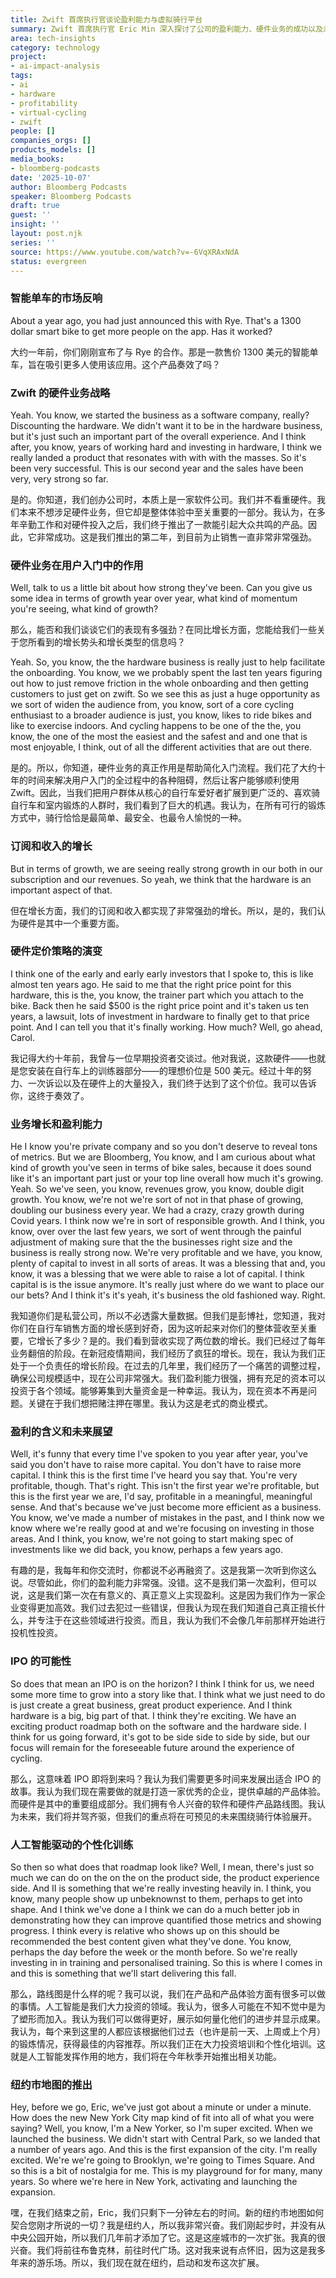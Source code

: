 ```yaml
---
title: Zwift 首席执行官谈论盈利能力与虚拟骑行平台
summary: Zwift 首席执行官 Eric Min 深入探讨了公司的盈利能力、硬件业务的成功以及未来的产品路线图，特别是人工智能在个性化训练中的应用。
area: tech-insights
category: technology
project:
- ai-impact-analysis
tags:
- ai
- hardware
- profitability
- virtual-cycling
- zwift
people: []
companies_orgs: []
products_models: []
media_books:
- bloomberg-podcasts
date: '2025-10-07'
author: Bloomberg Podcasts
speaker: Bloomberg Podcasts
draft: true
guest: ''
insight: ''
layout: post.njk
series: ''
source: https://www.youtube.com/watch?v=-6VqXRAxNdA
status: evergreen
---
```

### 智能单车的市场反响

About a year ago, you had just announced this with Rye. That's a 1300 dollar smart bike to get more people on the app. Has it worked?

大约一年前，你们刚刚宣布了与 Rye 的合作。那是一款售价 1300 美元的智能单车，旨在吸引更多人使用该应用。这个产品奏效了吗？

### Zwift 的硬件业务战略

Yeah. You know, we started the business as a software company, really? Discounting the hardware. We didn't want it to be in the hardware business, but it's just such an important part of the overall experience. And I think after, you know, years of working hard and investing in hardware, I think we really landed a product that resonates with with with the masses. So it's been very successful. This is our second year and the sales have been very, very strong so far.

是的。你知道，我们创办公司时，本质上是一家软件公司。我们并不看重硬件。我们本来不想涉足硬件业务，但它却是整体体验中至关重要的一部分。我认为，在多年辛勤工作和对硬件投入之后，我们终于推出了一款能引起大众共鸣的产品。因此，它非常成功。这是我们推出的第二年，到目前为止销售一直非常非常强劲。

### 硬件业务在用户入门中的作用

Well, talk to us a little bit about how strong they've been. Can you give us some idea in terms of growth year over year, what kind of momentum you're seeing, what kind of growth?

那么，能否和我们谈谈它们的表现有多强劲？在同比增长方面，您能给我们一些关于您所看到的增长势头和增长类型的信息吗？

Yeah. So, you know, the the hardware business is really just to help facilitate the onboarding. You know, we we probably spent the last ten years figuring out how to just remove friction in the whole onboarding and then getting customers to just get on zwift. So we see this as just a huge opportunity as we sort of widen the audience from, you know, sort of a core cycling enthusiast to a broader audience is just, you know, likes to ride bikes and like to exercise indoors. And cycling happens to be one of the the, you know, the one of the most the easiest and the safest and and one that is most enjoyable, I think, out of all the different activities that are out there.

是的。所以，你知道，硬件业务的真正作用是帮助简化入门流程。我们花了大约十年的时间来解决用户入门的全过程中的各种阻碍，然后让客户能够顺利使用 Zwift。因此，当我们把用户群体从核心的自行车爱好者扩展到更广泛的、喜欢骑自行车和室内锻炼的人群时，我们看到了巨大的机遇。我认为，在所有可行的锻炼方式中，骑行恰恰是最简单、最安全、也最令人愉悦的一种。

### 订阅和收入的增长

But in terms of growth, we are seeing really strong growth in our both in our subscription and our revenues. So yeah, we think that the hardware is an important aspect of that.

但在增长方面，我们的订阅和收入都实现了非常强劲的增长。所以，是的，我们认为硬件是其中一个重要方面。

### 硬件定价策略的演变

I think one of the early and early early investors that I spoke to, this is like almost ten years ago. He said to me that the right price point for this hardware, this is the, you know, the trainer part which you attach to the bike. Back then he said $500 is the right price point and it's taken us ten years, a lawsuit, lots of investment in hardware to finally get to that price point. And I can tell you that it's finally working. How much? Well, go ahead, Carol.

我记得大约十年前，我曾与一位早期投资者交谈过。他对我说，这款硬件——也就是您安装在自行车上的训练器部分——的理想价位是 500 美元。经过十年的努力、一次诉讼以及在硬件上的大量投入，我们终于达到了这个价位。我可以告诉你，这终于奏效了。

### 业务增长和盈利能力

He I know you're private company and so you don't deserve to reveal tons of metrics. But we are Bloomberg, You know, and I am curious about what kind of growth you've seen in terms of bike sales, because it does sound like it's an important part just or your top line overall how much it's growing. Yeah. So we've seen, you know, revenues grow, you know, double digit growth. You know, we're not we're sort of not in that phase of growing, doubling our business every year. We had a crazy, crazy growth during Covid years. I think now we're in sort of responsible growth. And I think, you know, over over the last few years, we sort of went through the painful adjustment of making sure that the the businesses right size and the business is really strong now. We're very profitable and we have, you know, plenty of capital to invest in all sorts of areas. It was a blessing that and, you know, it was a blessing that we were able to raise a lot of capital. I think capital is is the issue anymore. It's really just where do we want to place our our bets? And I think it's it's yeah, it's business the old fashioned way. Right.

我知道你们是私营公司，所以不必透露大量数据。但我们是彭博社，您知道，我对你们在自行车销售方面的增长感到好奇，因为这听起来对你们的整体营收至关重要，它增长了多少？是的。我们看到营收实现了两位数的增长。我们已经过了每年业务翻倍的阶段。在新冠疫情期间，我们经历了疯狂的增长。现在，我认为我们正处于一个负责任的增长阶段。在过去的几年里，我们经历了一个痛苦的调整过程，确保公司规模适中，现在公司非常强大。我们盈利能力很强，拥有充足的资本可以投资于各个领域。能够筹集到大量资金是一种幸运。我认为，现在资本不再是问题。关键在于我们想把赌注押在哪里。我认为这是老式的商业模式。

### 盈利的含义和未来展望

Well, it's funny that every time I've spoken to you year after year, you've said you don't have to raise more capital. You don't have to raise more capital. I think this is the first time I've heard you say that. You're very profitable, though. That's right. This isn't the first year we're profitable, but this is the first year we are, I'd say, profitable in a meaningful, meaningful sense. And that's because we've just become more efficient as a business. You know, we've made a number of mistakes in the past, and I think now we know where we're really good at and we're focusing on investing in those areas. And I think, you know, we're not going to start making spec of investments like we did back, you know, perhaps a few years ago.

有趣的是，我每年和你交流时，你都说不必再融资了。这是我第一次听到你这么说。尽管如此，你们的盈利能力非常强。没错。这不是我们第一次盈利，但可以说，这是我们第一次在有意义的、真正意义上实现盈利。这是因为我们作为一家企业变得更加高效。我们过去犯过一些错误，但我认为现在我们知道自己真正擅长什么，并专注于在这些领域进行投资。而且，我认为我们不会像几年前那样开始进行投机性投资。

### IPO 的可能性

So does that mean an IPO is on the horizon? I think I think for us, we need some more time to grow into a story like that. I think what we just need to do is just create a great business, great product experience. And I think hardware is a big, big part of that. I think they're exciting. We have an exciting product roadmap both on the software and the hardware side. I think for us going forward, it's got to be side side to side by side, but our focus will remain for the foreseeable future around the experience of cycling.

那么，这意味着 IPO 即将到来吗？我认为我们需要更多时间来发展出适合 IPO 的故事。我认为我们现在需要做的就是打造一家优秀的企业，提供卓越的产品体验。而硬件是其中的重要组成部分。我们拥有令人兴奋的软件和硬件产品路线图。我认为未来，我们将并驾齐驱，但我们的重点将在可预见的未来围绕骑行体验展开。

### 人工智能驱动的个性化训练

So then so what does that roadmap look like? Well, I mean, there's just so much we can do on the on the on the product side, the product experience side. And II is something that we're really investing heavily in. I think, you know, many people show up unbeknownst to them, perhaps to get into shape. And I think we've done a I think we can do a much better job in demonstrating how they can improve quantified those metrics and showing progress. I think every is relative who shows up on this should be recommended the best content given what they've done. You know, perhaps the day before the week or the month before. So we're really investing in in training and personalised training. So this is where I comes in and this is something that we'll start delivering this fall.

那么，路线图是什么样的呢？我可以说，我们在产品和产品体验方面有很多可以做的事情。人工智能是我们大力投资的领域。我认为，很多人可能在不知不觉中是为了塑形而加入。我认为我们可以做得更好，展示如何量化他们的进步并显示成果。我认为，每个来到这里的人都应该根据他们过去（也许是前一天、上周或上个月）的锻炼情况，获得最佳的内容推荐。所以我们正在大力投资培训和个性化培训。这就是人工智能发挥作用的地方，我们将在今年秋季开始推出相关功能。

### 纽约市地图的推出

Hey, before we go, Eric, we've just got about a minute or under a minute. How does the new New York City map kind of fit into all of what you were saying? Well, you know, I'm a New Yorker, so I'm super excited. When we launched the business. We didn't start with Central Park, so we landed that a number of years ago. And this is the first expansion of the city. I'm really excited. We're we're going to Brooklyn, we're going to Times Square. And so this is a bit of nostalgia for me. This is my playground for for many, many years. So where we're here in New York, activating and launching the expansion.

嘿，在我们结束之前，Eric，我们只剩下一分钟左右的时间。新的纽约市地图如何契合您刚才所说的一切？我是纽约人，所以我非常兴奋。我们刚起步时，并没有从中央公园开始，所以我们几年前才添加了它。这是这座城市的一次扩张。我真的很兴奋。我们将前往布鲁克林，前往时代广场。这对我来说有点怀旧，因为这是我多年来的游乐场。所以，我们现在就在纽约，启动和发布这次扩展。